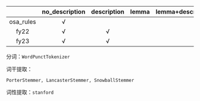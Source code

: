 |           | no_description | description | lemma | lemma+description |
| :-------: | :------------: | :---------: | :---: | ----------------- |
| osa_rules |       √        |             |       |                   |
|   fy22    |       √        |      √      |       |                   |
|   fy23    |       √        |      √      |       |                   |

分词：`WordPunctTokenizer`

词干提取：

```
PorterStemmer, LancasterStemmer, SnowballStemmer
```

词性提取：`stanford`